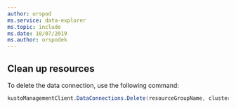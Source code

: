 ```yaml
---
author: orspod
ms.service: data-explorer
ms.topic: include
ms.date: 10/07/2019
ms.author: orspodek
---
```


## Clean up resources

To delete the data connection, use the following command:

```csharp
kustoManagementClient.DataConnections.Delete(resourceGroupName, clusterName, databaseName, dataConnectionName);
```
